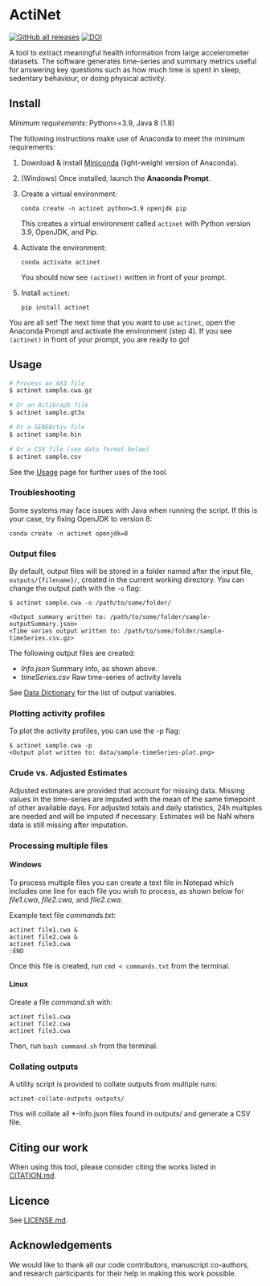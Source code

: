 # ActiNet

[![GitHub all releases](https://img.shields.io/github/release/OxWearables/actinet.svg)](https://github.com/OxWearables/actinet/releases/)
[![DOI](https://zenodo.org/badge/751360921.svg)](https://doi.org/10.5281/zenodo.15310683)

A tool to extract meaningful health information from large accelerometer datasets.
The software generates time-series and summary metrics useful for answering key questions such as how much time is spent in sleep, sedentary behaviour, or doing physical activity.

## Install

*Minimum requirements*: Python>=3.9, Java 8 (1.8)

The following instructions make use of Anaconda to meet the minimum requirements:

1. Download & install [Miniconda](https://docs.conda.io/en/latest/miniconda.html) (light-weight version of Anaconda).
1. (Windows) Once installed, launch the **Anaconda Prompt**.
1. Create a virtual environment:

    ```console
    conda create -n actinet python=3.9 openjdk pip
    ```

    This creates a virtual environment called `actinet` with Python version 3.9, OpenJDK, and Pip.
1. Activate the environment:

    ```console
    conda activate actinet
    ```

    You should now see `(actinet)` written in front of your prompt.
1. Install `actinet`:

    ```console
    pip install actinet
    ```

You are all set! The next time that you want to use `actinet`, open the Anaconda Prompt and activate the environment (step 4). If you see `(actinet)` in front of your prompt, you are ready to go!

## Usage

```bash
# Process an AX3 file
$ actinet sample.cwa.gz

# Or an ActiGraph file
$ actinet sample.gt3x

# Or a GENEActiv file
$ actinet sample.bin

# Or a CSV file (see data format below)
$ actinet sample.csv
```

See the [Usage](https://actinet.readthedocs.io/en/latest/usage.html) page for further uses of the tool.

### Troubleshooting

Some systems may face issues with Java when running the script. If this is your case, try fixing OpenJDK to version 8:

```console
conda create -n actinet openjdk=8
```

### Output files

By default, output files will be stored in a folder named after the input file, `outputs/{filename}/`, created in the current working directory.
You can change the output path with the `-o` flag:

```console
$ actinet sample.cwa -o /path/to/some/folder/

<Output summary written to: /path/to/some/folder/sample-outputSummary.json>
<Time series output written to: /path/to/some/folder/sample-timeSeries.csv.gz>
```

The following output files are created:

- *Info.json* Summary info, as shown above.
- *timeSeries.csv* Raw time-series of activity levels

See [Data Dictionary](https://actinet.readthedocs.io/en/latest/datadict.html) for the list of output variables.

### Plotting activity profiles

To plot the activity profiles, you can use the -p flag:

```console
$ actinet sample.cwa -p
<Output plot written to: data/sample-timeSeries-plot.png>
```

### Crude vs. Adjusted Estimates

Adjusted estimates are provided that account for missing data.
Missing values in the time-series are imputed with the mean of the same timepoint of other available days.
For adjusted totals and daily statistics, 24h multiples are needed and will be imputed if necessary.
Estimates will be NaN where data is still missing after imputation.

### Processing multiple files

#### Windows

To process multiple files you can create a text file in Notepad which includes one line for each file you wish to process, as shown below for *file1.cwa*, *file2.cwa*, and *file2.cwa*.

Example text file *commands.txt*:

```console
actinet file1.cwa &
actinet file2.cwa &
actinet file3.cwa 
:END
````

Once this file is created, run `cmd < commands.txt` from the terminal.

#### Linux

Create a file *command.sh* with:

```console
actinet file1.cwa
actinet file2.cwa
actinet file3.cwa
```

Then, run `bash command.sh` from the terminal.

### Collating outputs

A utility script is provided to collate outputs from multiple runs:

```console
actinet-collate-outputs outputs/
```

This will collate all *-Info.json files found in outputs/ and generate a CSV file.

## Citing our work

When using this tool, please consider citing the works listed in [CITATION.md](https://github.com/OxWearables/actinet/blob/master/CITATION.md).

## Licence

See [LICENSE.md](https://github.com/OxWearables/actinet/blob/master/LICENSE.md).

## Acknowledgements

We would like to thank all our code contributors, manuscript co-authors, and research participants for their help in making this work possible.
